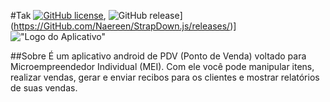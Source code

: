 #Tak
[![GitHub license](https://img.shields.io/github/license/Naereen/StrapDown.js.svg)](https://github.com/Naereen/StrapDown.js/blob/master/LICENSE),
![GitHub release](https://img.shields.io/github/release/Naereen/StrapDown.js.svg)](https://GitHub.com/Naereen/StrapDown.js/releases/)]
!["Logo do Aplicativo"](https://raw.githubusercontent.com/ricardoMonteiroTavares/Tak/master/tak/android/app/src/main/res/mipmap-xxxhdpi/ic_launcher.png)

##Sobre
É um aplicativo android de PDV (Ponto de Venda) voltado para Microempreendedor Individual (MEI). 
Com ele você pode manipular itens, realizar vendas, gerar e enviar recibos para os clientes e mostrar relatórios de suas vendas.
